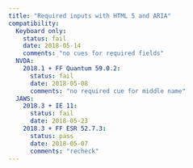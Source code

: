 ```yaml
---
title: "Required inputs with HTML 5 and ARIA"
compatibility:
  Keyboard only:
    status: fail
    date: 2018-05-14
    comments: "no cues for required fields"
  NVDA:
    2018.1 + FF Quantum 59.0.2:
      status: fail
      date: 2018-05-08
      comments: "no required cue for middle name"
  JAWS:
    2018.3 + IE 11:
      status: fail
      date: 2018-05-23
    2018.3 + FF ESR 52.7.3:
      status: pass
      date: 2018-05-07
      comments: "recheck"
---
```

